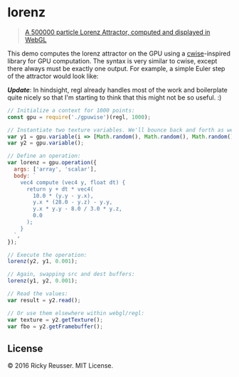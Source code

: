 # lorenz

> [A 500000 particle Lorenz Attractor, computed and displayed in WebGL](http://rickyreusser.com/demos/lorenz/)

This demo computes the lorenz attractor on the GPU using a [cwise](https://github.com/scijs/cwise)-inspired library for GPU computation. The syntax is very similar to cwise, except there always must be exactly one output. For example, a simple Euler step of the attractor would look like:


***Update***: In hindsight, regl already handles most of the work and boilerplate quite nicely so that I'm starting to think that this might not be so useful. :)

```javascript
// Initialize a context for 1000 points:
const gpu = require('./gpuwise')(regl, 1000);

// Instantiate two texture variables. We'll bounce back and forth as we update:
var y1 = gpu.variable(i => [Math.random(), Math.random(), Math.random(), 1]);
var y2 = gpu.variable();

// Define an operation:
var lorenz = gpu.operation({
  args: ['array', 'scalar'],
  body: `
    vec4 compute (vec4 y, float dt) {
      return y + dt * vec4(
        10.0 * (y.y - y.x),
        y.x * (28.0 - y.z) - y.y,
        y.x * y.y - 8.0 / 3.0 * y.z,
        0.0
      );
    }
  `,
});

// Execute the operation:
lorenz(y2, y1, 0.001);

// Again, swapping src and dest buffers:
lorenz(y1, y2, 0.001);

// Read the values:
var result = y2.read();

// Or use them elsewhere within webgl/regl:
var texture = y2.getTexture();
var fbo = y2.getFramebuffer();
```

## License
&copy; 2016 Ricky Reusser. MIT License.


